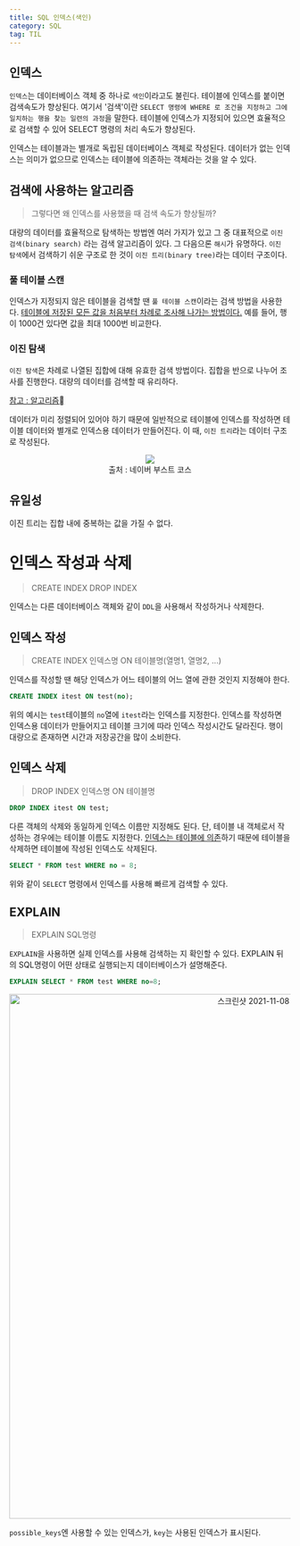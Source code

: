 ```yaml
---
title: SQL 인덱스(색인)
category: SQL
tag: TIL
---
```


## 인덱스

`인덱스`는 데이터베이스 객체 중 하나로 `색인`이라고도 불린다. 테이블에 인덱스를 붙이면 검색속도가 향상된다. 여기서 '검색'이란 `SELECT 명령에 WHERE 로 조건을 지정하고 그에 일치하는 행을 찾는 일련의 과정`을 말한다. 테이블에 인덱스가 지정되어 있으면 효율적으로 검색할 수 있어 SELECT 명령의 처리 속도가 향상된다.


인덱스는 테이블과는 별개로 독립된 데이터베이스 객체로 작성된다. 데이터가 없는 인덱스는 의미가 없으므로 인덱스는 테이블에 의존하는 객체라는 것을 알 수 있다.

## 검색에 사용하는 알고리즘

>그렇다면 왜 인덱스를 사용했을 때 검색 속도가 향상될까?

대량의 데이터를 효율적으로 탐색하는 방법엔 여러 가지가 있고 그 중 대표적으로 `이진 검색(binary search)` 라는 검색 알고리즘이 있다. 그 다음으론 `해시`가 유명하다. `이진 탐색`에서 검색하기 쉬운 구조로 한 것이 `이진 트리(binary tree)`라는 데이터 구조이다.

### 풀 테이블 스캔

인덱스가 지정되지 않은 테이블을 검색할 땐 `풀 테이블 스캔`이라는 검색 방법을 사용한다. <u>테이블에 저장된 모든 값을 처음부터 차례로 조사해 나가는 방법이다.</u> 예를 들어, 행이 1000건 있다면 값을 최대 1000번 비교한다. 

### 이진 탐색

`이진 탐색`은 차례로 나열된 집합에 대해 유효한 검색 방법이다. 집합을 반으로 나누어 조사를 진행한다. 대량의 데이터를 검색할 때 유리하다.

[참고 : 알고리즘](https://jang184.github.io/til/sort/)

데이터가 미리 정렬되어 있어야 하기 때문에 일반적으로 테이블에 인덱스를 작성하면 테이블 데이터와 별개로 인덱스용 데이터가 만들어진다. 이 때, `이진 트리`라는 데이터 구조로 작성된다.

<div align=center><img src='https://cs50.harvard.edu/x/2020/notes/5/binary_search_tree.png'><br>
<span style='font-size:14px'>출처 : 네이버 부스트 코스</span>
</div>


## 유일성

이진 트리는 집합 내에 중복하는 값을 가질 수 없다.

# 인덱스 작성과 삭제

>CREATE INDEX
>DROP INDEX

인덱스는 다른 데이터베이스 객체와 같이 `DDL`을 사용해서 작성하거나 삭제한다. 

## 인덱스 작성

>CREATE INDEX 인덱스명 ON 테이블명(열명1, 열명2, ...)

인덱스를 작성할 땐 해당 인덱스가 어느 테이블의 어느 열에 관한 것인지 지정해야 한다.

```sql
CREATE INDEX itest ON test(no);
```

위의 예시는 `test`테이블의 `no`열에 `itest`라는 인덱스를 지정한다. 인덱스를 작성하면 인덱스용 데이터가 만들어지고 테이블 크기에 따라 인덱스 작성시간도 달라진다. 행이 대량으로 존재하면 시간과 저장공간을 많이 소비한다.

## 인덱스 삭제

>DROP INDEX 인덱스명 ON 테이블명

```sql
DROP INDEX itest ON test;
```

다른 객체의 삭제와 동일하게 인덱스 이름만 지정해도 된다. 단, 테이블 내 객체로서 작성하는 경우에는 테이블 이름도 지정한다. <u>인덱스는 테이블에 의존</u>하기 때문에 테이블을 삭제하면 테이블에 작성된 인덱스도 삭제된다.

```sql
SELECT * FROM test WHERE no = 8;
```

위와 같이 `SELECT` 명령에서 인덱스를 사용해 빠르게 검색할 수 있다.

## EXPLAIN

>EXPLAIN SQL명령

`EXPLAIN`을 사용하면 실제 인덱스를 사용해 검색하는 지 확인할 수 있다. EXPLAIN 뒤의 SQL명령이 어떤 상태로 실행되는지 데이터베이스가 설명해준다.

```sql
EXPLAIN SELECT * FROM test WHERE no=8;
```

<div align=center><img width="940" alt="스크린샷 2021-11-08 오후 5 10 56" src="https://user-images.githubusercontent.com/81026531/140707031-7544a690-ffab-47ea-8306-e03fd9664124.png"></div>

`possible_keys`엔 사용할 수 있는 인덱스가, `key`는 사용된 인덱스가 표시된다.
